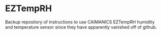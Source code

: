# EZTempRH
Backup repository of instructions to use CAIMANICS EZTempRH humidity and temperature sensor since they have apparently vanished off of github.
